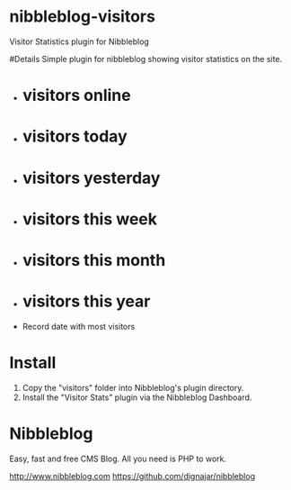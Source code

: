 # nibbleblog-visitors
Visitor Statistics plugin for Nibbleblog

#Details
Simple plugin for nibbleblog showing visitor statistics on the site.
* # visitors online
* # visitors today
* # visitors yesterday
* # visitors this week
* # visitors this month
* # visitors this year
* Record date with most visitors

# Install
1. Copy the "visitors" folder into Nibbleblog's plugin directory.
2. Install the "Visitor Stats" plugin via the Nibbleblog Dashboard.

# Nibbleblog
Easy, fast and free CMS Blog. All you need is PHP to work.

http://www.nibbleblog.com
https://github.com/dignajar/nibbleblog
